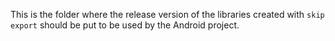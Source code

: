 This is the folder where the release version of the libraries
created with `skip export` should be put to be used by the
Android project.

